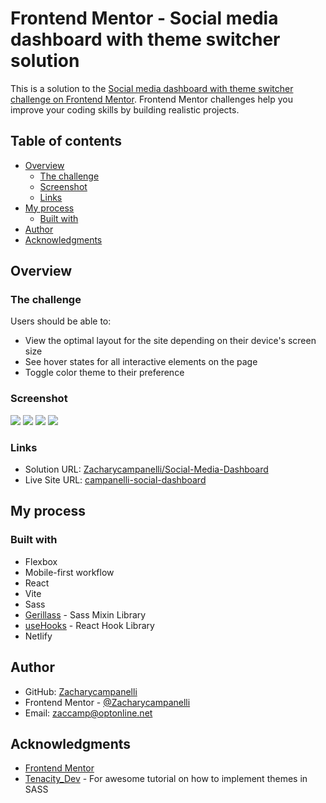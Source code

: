 # Frontend Mentor - Social media dashboard with theme switcher solution

This is a solution to the [Social media dashboard with theme switcher challenge on Frontend Mentor](https://www.frontendmentor.io/challenges/social-media-dashboard-with-theme-switcher-6oY8ozp_H). Frontend Mentor challenges help you improve your coding skills by building realistic projects. 

## Table of contents

- [Overview](#overview)
  - [The challenge](#the-challenge)
  - [Screenshot](#screenshot)
  - [Links](#links)
- [My process](#my-process)
  - [Built with](#built-with)
- [Author](#author)
- [Acknowledgments](#acknowledgments)

## Overview

### The challenge

Users should be able to:

- View the optimal layout for the site depending on their device's screen size
- See hover states for all interactive elements on the page
- Toggle color theme to their preference

### Screenshot

![](./src/assets/images/Mobile-light.jpeg) ![](./src/assets/images/Mobile-dark.jpeg)
![](./src/assets/images/Desktop-light.jpeg)
![](./src/assets/images/Desktop-dark.jpeg)

### Links

- Solution URL: [Zacharycampanelli/Social-Media-Dashboard](https://github.com/Zacharycampanelli/Social-Media-Dashboard)
- Live Site URL: [campanelli-social-dashboard](https://campanelli-social-dashboard.netlify.app/)

## My process

### Built with

- Flexbox
- Mobile-first workflow
- React
- Vite
- Sass
- [Gerillass](https://gerillass.com/) - Sass Mixin Library
- [useHooks](https://usehooks.com/) - React Hook Library
- Netlify

## Author

- GitHub: [Zacharycampanelli](https://github.com/Zacharycampanelli)
- Frontend Mentor - [@Zacharycampanelli](https://www.frontendmentor.io/profile/Zacharycampanelli)
- Email: [zaccamp@optonline.net](mailto:zaccamp@optonline.net)

## Acknowledgments

- [Frontend Mentor](https://www.frontendmentor.io)
- [Tenacity_Dev](https://www.youtube.com/@tenacity_dev) - For awesome tutorial on how to implement themes in SASS
